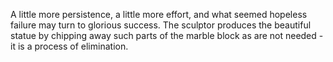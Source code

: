 A little more persistence, a little more effort, and what seemed hopeless failure may turn to glorious success.
The sculptor produces the beautiful statue by chipping away such parts of the marble block as are not needed - it is a process of elimination.
